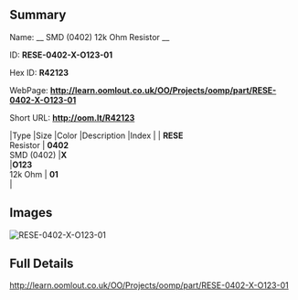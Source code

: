 

## Summary
 
Name: __ SMD (0402) 12k Ohm Resistor __

ID: __RESE-0402-X-O123-01__

Hex ID: __R42123__

WebPage: __http://learn.oomlout.co.uk/OO/Projects/oomp/part/RESE-0402-X-O123-01__

Short URL: __http://oom.lt/R42123__


|Type   |Size   |Color   |Description   |Index   |
| __RESE__ <br>Resistor  | __0402__<br>SMD (0402)   |__X__<br>    |__O123__<br>12k Ohm    | __01__<br>  |


## Images
![RESE-0402-X-O123-01](http://oomlout.com/oomp-gen/parts/RESE-0402-X-O123-01/RESE-0402-X-O123-01_420.jpg)

## Full Details

 http://learn.oomlout.co.uk/OO/Projects/oomp/part/RESE-0402-X-O123-01

